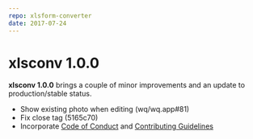 ```yaml
---
repo: xlsform-converter
date: 2017-07-24
---
```


# xlsconv 1.0.0

**xlsconv 1.0.0** brings a couple of minor improvements and an update to production/stable status.

 * Show existing photo when editing (wq/wq.app#81)
 * Fix close tag (5165c70)
 * Incorporate [Code of Conduct](https://github.com/wq/xlsform-converter/blob/master/CODE_OF_CONDUCT.md) and [Contributing Guidelines](https://github.com/wq/xlsform-converter/blob/master/CONTRIBUTING.md)